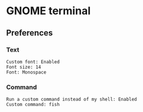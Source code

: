 # GNOME terminal

## Preferences

### Text

```text
Custom font: Enabled
Font size: 14
Font: Monospace
```

### Command

```text
Run a custom command instead of my shell: Enabled
Custom command: fish
```
